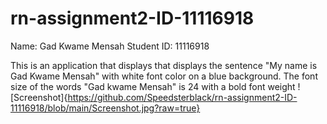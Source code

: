 # rn-assignment2-ID-11116918
Name: Gad Kwame Mensah
Student ID: 11116918

This is an application that displays that displays the sentence "My name is Gad Kwame Mensah" with white font color on a blue background. The font size of the words "Gad kwame Mensah" is 24 with a bold font weight 
![Screenshot]{https://github.com/Speedsterblack/rn-assignment2-ID-11116918/blob/main/Screenshot.jpg?raw=true}

